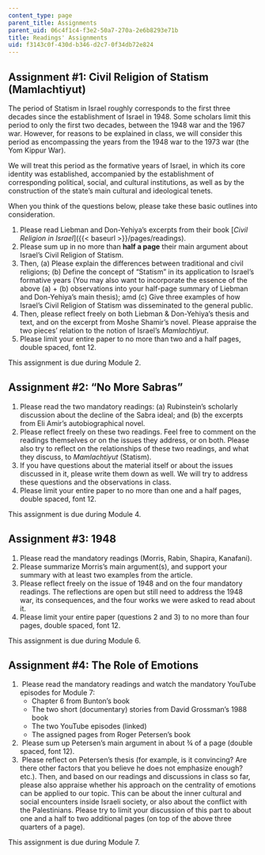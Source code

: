 ```yaml
---
content_type: page
parent_title: Assignments
parent_uid: 06c4f1c4-f3e2-50a7-270a-2e6b8293e71b
title: Readings' Assignments
uid: f3143c0f-430d-b346-d2c7-0f34db72e824
---
```


Assignment #1: Civil Religion of Statism (Mamlachtiyut)
-------------------------------------------------------

The period of Statism in Israel roughly corresponds to the first three decades since the establishment of Israel in 1948. Some scholars limit this period to only the first two decades, between the 1948 war and the 1967 war. However, for reasons to be explained in class, we will consider this period as encompassing the years from the 1948 war to the 1973 war (the Yom Kippur War).

We will treat this period as the formative years of Israel, in which its core identity was established, accompanied by the establishment of corresponding political, social, and cultural institutions, as well as by the construction of the state’s main cultural and ideological tenets.

When you think of the questions below, please take these basic outlines into consideration.

1.  Please read Liebman and Don-Yehiya’s excerpts from their book [_Civil Religion in Israel_]({{< baseurl >}}/pages/readings).
2.  Please sum up in no more than **half a page** their main argument about Israel’s Civil Religion of Statism.
3.  Then, (a) Please explain the differences between traditional and civil religions; (b) Define the concept of “Statism” in its application to Israel’s formative years (You may also want to incorporate the essence of the above (a) + (b) observations into your half-page summary of Liebman and Don-Yehiya’s main thesis); amd (c) Give three examples of how Israel’s Civil Religion of Statism was disseminated to the general public.
4.  Then, please reflect freely on both Liebman & Don-Yehiya’s thesis and text, and on the excerpt from Moshe Shamir’s novel. Please appraise the two pieces’ relation to the notion of Israel’s _Mamlachtiyut_.
5.  Please limit your entire paper to no more than two and a half pages, double spaced, font 12.

This assignment is due during Module 2.

Assignment #2: “No More Sabras”
-------------------------------

1.  Please read the two mandatory readings: (a) Rubinstein’s scholarly discussion about the decline of the Sabra ideal; and (b) the excerpts from Eli Amir’s autobiographical novel.
2.  Please reflect freely on these two readings. Feel free to comment on the readings themselves or on the issues they address, or on both. Please also try to reflect on the relationships of these two readings, and what they discuss, to _Mamlachtiyut_ (Statism).
3.  If you have questions about the material itself or about the issues discussed in it, please write them down as well. We will try to address these questions and the observations in class.
4.  Please limit your entire paper to no more than one and a half pages, double spaced, font 12.

This assignment is due during Module 4.

Assignment #3: 1948
-------------------

1.  Please read the mandatory readings (Morris, Rabin, Shapira, Kanafani).
2.  Please summarize Morris’s main argument(s), and support your summary with at least two examples from the article.
3.  Please reflect freely on the issue of 1948 and on the four mandatory readings. The reflections are open but still need to address the 1948 war, its consequences, and the four works we were asked to read about it.
4.  Please limit your entire paper (questions 2 and 3) to no more than four pages, double spaced, font 12.

This assignment is due during Module 6.

Assignment #4: The Role of Emotions
-----------------------------------

1.   Please read the mandatory readings and watch the mandatory YouTube episodes for Module 7:
    *   Chapter 6 from Bunton’s book
    *   The two short (documentary) stories from David Grossman’s 1988 book
    *   The two YouTube episodes (linked)
    *   The assigned pages from Roger Petersen’s book
2.   Please sum up Petersen’s main argument in about ¾ of a page (double spaced, font 12).
3.   Please reflect on Petersen’s thesis (for example, is it convincing? Are there other factors that you believe he does not emphasize enough? etc.). Then, and based on our readings and discussions in class so far, please also appraise whether his approach on the centrality of emotions can be applied to our topic. This can be about the inner cultural and social encounters inside Israeli society, or also about the conflict with the Palestinians. Please try to limit your discussion of this part to about one and a half to two additional pages (on top of the above three quarters of a page).

This assignment is due during Module 7.